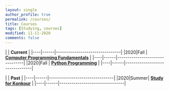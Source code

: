 ```yaml
---
layout: single
author_profile: true
permalink: /courses/
title: Courses
tags: [Studying, courses]
modified: 11-11-2020
comments: false
---
```



|           | **Current**                    |
|----|------|--------------------------------|
|2020|Fall  | **<a href="">Computer Programming Fundamentals</a>**         |
|----|------|--------------------------------|
|2020|Fall  | **<a href="/ds98/">Python Programming</a>** |
|----|------|--------------------------------|

|           | **Past**                       |
|----|------|--------------------------------|
|2020|Summer| **<a href="/ad97/">Study for Konkour</a>**         |
|----|------|--------------------------------|